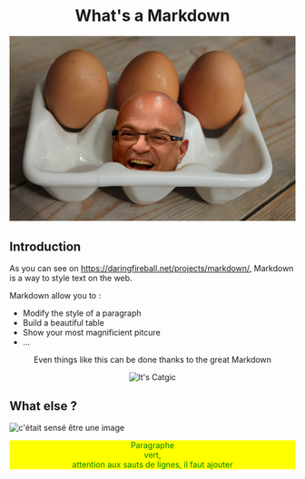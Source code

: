 
<h1 align="center">What's a Markdown</h1>

![c'était sensé être une image](/CeciEstUneImage.jpg "Une jolie image")

## Introduction

As you can see on <https://daringfireball.net/projects/markdown/>, Markdown is a way to style text on the web. 

Markdown allow you to :

- Modify the style of a paragraph
- Build a beautiful table
- Show your most magnificient pitcure
- ...

<p align="center">Even things like this can be done thanks to the great Markdown</p>

<p align="center">
  <img src="https://media.giphy.com/media/vFKqnCdLPNOKc/giphy.gif" alt="It's Catgic"/>
</p>

## What else ?  
![c'était sensé être une image](http://ekladata.com/6H_WwXgxF_wj0TvkgMOTQcFMkXA.jpg "Sweet coffee")


<p style="color:green; background-color:yellow; text-align:center">
Paragraphe <br>
vert,<br>
attention aux 
sauts de lignes, 
il faut ajouter <br>
</p>

